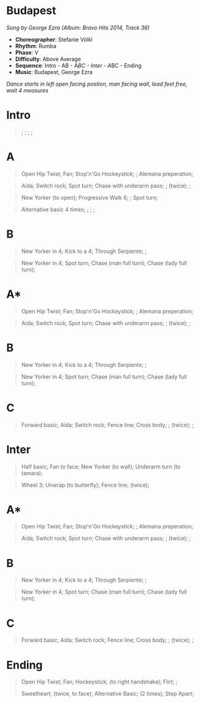 # Budapest
*Song by George Ezra (Album: Bravo Hits 2014, Track 36)*

* **Choreographer**: Stefanie Völkl
* **Rhythm**: Rumba
* **Phase**: V
* **Difficulty**: Above Average
* **Sequence**: Intro - AB - A*BC - Inter - A*BC - Ending
* **Music**: Budapest, George Ezra

*Dance starts in left open facing postion, man facing wall, lead feet free, wait 4 measures*

# Intro

> ; ; ; ;

# A

> Open Hip Twist; Fan; Stop'n'Go Hockeystick; ; Alemana preperation;

> Aida; Switch rock; Spot turn; Chase with underarm pass; ; (twice); ;

> New Yorker (to open); Progressive Walk 6; ; Spot turn;

> Alternative basic 4 times; ; ; ;

# B

> New Yorker in 4; Kick to a 4; Through Serpiente; ;

> New Yorker in 4; Spot turn; Chase (man full turn); Chase (lady full turn);

# A*

> Open Hip Twist; Fan; Stop'n'Go Hockeystick; ; Alemana preperation;

> Aida; Switch rock; Spot turn; Chase with underarm pass; ; (twice); ;

# B

> New Yorker in 4; Kick to a 4; Through Serpiente; ;

> New Yorker in 4; Spot turn; Chase (man full turn); Chase (lady full turn);

# C

> Forward basic; Aida; Switch rock; Fence line; Cross body; ; (twice); ;

# Inter

> Half basic; Fan to face; New Yorker (to wall); Underarm turn (to tamara);

> Wheel 3; Unwrap (to butterfly); Fence line; (twice);

# A*

> Open Hip Twist; Fan; Stop'n'Go Hockeystick; ; Alemana preperation;

> Aida; Switch rock; Spot turn; Chase with underarm pass; ; (twice); ;

# B

> New Yorker in 4; Kick to a 4; Through Serpiente; ;

> New Yorker in 4; Spot turn; Chase (man full turn); Chase (lady full turn);

# C

> Forward basic; Aida; Switch rock; Fence line; Cross body; ; (twice); ;

# Ending

> Open Hip Twist; Fan; Hockeystick; (to right handshake); Flirt; ;

> Sweetheart; (twice, to face); Alternative Basic; (2 times); Step Apart;
